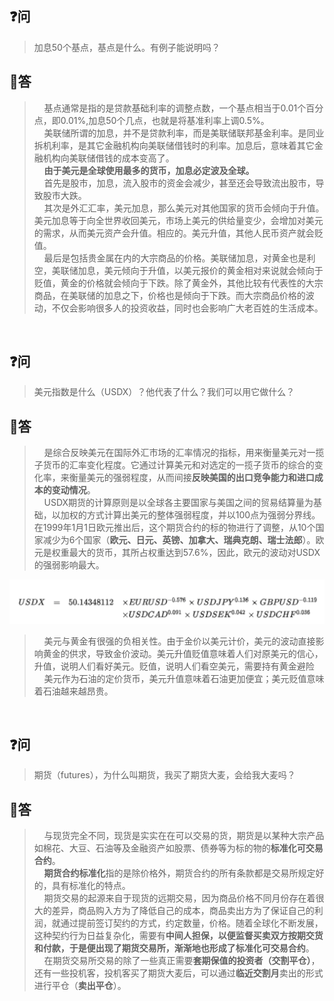 ## :question:问
> 加息50个基点，基点是什么。有例子能说明吗？  
## :book:答
> &nbsp;&nbsp;&nbsp;&nbsp;基点通常是指的是贷款基础利率的调整点数，一个基点相当于0.01个百分点，即0.01%,加息50个几点，也就是将基准利率上调0.5%。  
&nbsp;&nbsp;&nbsp;&nbsp;美联储所谓的加息，并不是贷款利率，而是美联储联邦基金利率。是同业拆机利率，是其它金融机构向美联储借钱时的利率。加息后，意味着其它金融机构向美联储借钱的成本变高了。  
&nbsp;&nbsp;&nbsp;&nbsp;**由于美元是全球使用最多的货币，加息必定波及全球。**  
&nbsp;&nbsp;&nbsp;&nbsp;首先是股市，加息，流入股市的资金会减少，甚至还会导致流出股市，导致股市大跌。  
&nbsp;&nbsp;&nbsp;&nbsp;其次是外汇汇率，美元加息，那么美元对其他国家的货币会倾向于升值。美元加息等于向全世界收回美元，市场上美元的供给量变少，会增加对美元的需求，从而美元资产会升值。相应的。美元升值，其他人民币资产就会贬值。  
&nbsp;&nbsp;&nbsp;&nbsp;最后是包括贵金属在内的大宗商品的价格。美联储加息，对黄金也是利空，美联储加息，美元倾向于升值，以美元报价的黄金相对来说就会倾向于贬值，黄金的价格就会倾向于下跌。除了黄金外，其他比较有代表性的大宗商品，在美联储的加息之下，价格也是倾向于下跌。而大宗商品价格的波动，不仅会影响很多人的投资收益，同时也会影响广大老百姓的生活成本。

<br>

## :question:问
> 美元指数是什么（USDX）？他代表了什么？我们可以用它做什么？  
## :book:答
>&nbsp;&nbsp;&nbsp;&nbsp;是综合反映美元在国际外汇市场的汇率情况的指标，用来衡量美元对一揽子货币的汇率变化程度。它通过计算美元和对选定的一揽子货币的综合的变化率，来衡量美元的强弱程度，从而间接**反映美国的出口竞争能力和进口成本的变动情况**。  
&nbsp;&nbsp;&nbsp;&nbsp;USDX期货的计算原则是以全球各主要国家与美国之间的贸易结算量为基础，以加权的方式计算出美元的整体强弱程度，并以100点为强弱分界线。在1999年1月1日欧元推出后，这个期货合约的标的物进行了调整，从10个国家减少为6个国家（**欧元、日元、英镑、加拿大、瑞典克朗、瑞士法郎**）。欧元是权重最大的货币，其所占权重达到57.6%，因此，欧元的波动对USDX的强弱影响最大。  

![USDX](https://github.com/weisiwu/dailyQuestion/blob/dfe6b7d23b0322e6923a60a486bed208f30110d1/img/2022-07-26_22:40:45.png)  

> &nbsp;&nbsp;&nbsp;&nbsp;美元与黄金有很强的负相关性。由于金价以美元计价，美元的波动直接影响黄金的供求，导致金价波动。美元升值贬值意味着人们对原美元的信心，升值，说明人们看好美元。贬值，说明人们看空美元，需要持有黄金避险   
&nbsp;&nbsp;&nbsp;&nbsp;美元作为石油的定价货币，美元升值意味着石油更加便宜；美元贬值意味着石油越来越昂贵。


<br>

## :question:问
> 期货（futures），为什么叫期货，我买了期货大麦，会给我大麦吗？  
## :book:答
> &nbsp;&nbsp;&nbsp;&nbsp;与现货完全不同，现货是实实在在可以交易的货，期货是以某种大宗产品如棉花、大豆、石油等及金融资产如股票、债券等为标的物的**标准化可交易合约**。  
&nbsp;&nbsp;&nbsp;&nbsp;**期货合约标准化**指的是除价格外，期货合约的所有条款都是交易所规定好的，具有标准化的特点。  
&nbsp;&nbsp;&nbsp;&nbsp;期货交易的起源来自于现货的远期交易，因为商品价格不同月份存在着很大的差异，商品购入方为了降低自己的成本，商品卖出方为了保证自己的利润，就通过提前签订契约的方式，约定数量，价格。随着全球化不断发展，这种契约行为日益复杂化，需要有**中间人担保，**以便监督买卖双方按期交货和付款，于是便出现了期货交易所，渐渐地也形成了**标准化可交易合约**。  
&nbsp;&nbsp;&nbsp;&nbsp;在期货交易所交易的除了一些真正需要**套期保值的投资者（交割平仓）**，还有一些投机客，投机客买了期货大麦后，可以通过**临近交割月**卖出的形式进行平仓（**卖出平仓**）。  